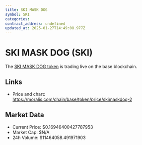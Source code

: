 ```yaml
---
title: SKI MASK DOG
symbol: SKI
categories: 
contract_address: undefined
updated_at: 2025-01-27T14:49:08.977Z
---
```


# SKI MASK DOG (SKI)
The [SKI MASK DOG token](https://moralis.com/chain/base/token/price/skimaskdog-2) is trading live on the base blockchain.

## Links
- Price and chart: https://moralis.com/chain/base/token/price/skimaskdog-2

## Market Data
- Current Price: $0.16946400427787953
- Market Cap: $N/A
- 24h Volume: $11464058.491971903

